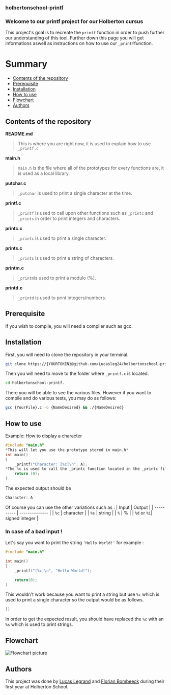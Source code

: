 ### holbertonschool-printf
### Welcome to our printf project for our Holberton cursus

This project's goal is to recreate the `printf` function in order to push further our understanding of this tool.
Further down this page you will get informations aswell as instructions on how to use our `_printf`function.

# Summary
+ [Contents of the repository](https://github.com/Lucasleg24/holbertonschool-printf/blob/Florian/README.md#contents-of-the-repository)
+ [Prerequisite](https://github.com/Lucasleg24/holbertonschool-printf/blob/Florian/README.md#prerequisite)
+ [Installation](https://github.com/Lucasleg24/holbertonschool-printf/blob/Florian/README.md#installation)
+ [How to use](https://github.com/Lucasleg24/holbertonschool-printf/blob/Florian/README.md#how-to-use)
+ [Flowchart](https://github.com/Lucasleg24/holbertonschool-printf/blob/Florian/README.md#flowchart)
+ [Authors](https://github.com/Lucasleg24/holbertonschool-printf/blob/Florian/README.md#flowchart)

## Contents of the repository
**README.md**
> This is where you are right now, it is used to explain how to use `_printf.c`

**main.h**
> `main.h` is the file where all of the prototypes for every functions are, it is used as a local library.

**putchar.c**
> `_putchar` is used to print a single character at the time.

**printf.c**
> `_printf` is used to call upon other functions such as `_printc` and `_prints` in order to print integers and characters.

**printc.c**
> `_printc` is used to print a single character.

**prints.c**
> `_prints` is used to print a string of characters.

**printm.c**
> `_printm`is used to print a modulo (%).

**printd.c**
> `_printd` is used to print integers/numbers.

## Prerequisite
If you wish to compile, you will need a compiler such as gcc.

## Installation
First, you will need to clone the repository in your terminal.
```bash
git clone https://{YOURTOKEN}@github.com/Lucasleg24/holbertonschool-printf.git
```
Then you will need to move to the folder where `_printf.c` is located.
```bash
cd holbertonschool-printf.
```
There you will be able to see the various files.
However if you want to compile and do various tests, you may do as follows:
```bash
gcc {YourFile}.c -o {NameDesired} && ./{NameDesired}
```

## How to use
Example:
How to display a character
```c
#include "main.h"
*This will let you use the prototype stored in main.h*
int main()
{
	_printf("Character: [%c]\n", A);
*The %c is used to call the _printc function located in the _printc file which is pointed into the main.h file*
	return (0);
}
```

The expected output should be
```c
Character: A
```

Of course you can use the other variations such as :
| Input       |     Output     |
| ----------  | -------------- |
| `%c`        | character      |
| `%s`        | string         |
| `%`         | %              |
| `%d` or `%i`| signed integer |

### In case of a bad input !
Let's say you want to print the string `'Hello World!'`
for example :
```c
#include "main.h"

int main()
{
	_printf("[%c]\n", "Hello World!");

	return(0);
)
```
This wouldn't work because you want to print a string but use `%c` which is used to print a single character so the output would be as follows.
```c
[]
```
In order to get the expected result, you should have replaced the `%c` with an `%s` which is used to print strings.

## Flowchart

![Flowchart picture](https://www.pixenli.com/image/2snmsbb3)

## Authors

This project was done by [Lucas Legrand](https://github.com/Lucasleg24) and [Florian Bombeeck](https://github.com/Pandor3) during their first year at Holberton School.
